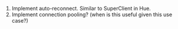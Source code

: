 1. Implement auto-reconnect.  Similar to SuperClient in Hue.
2. Implement connection pooling? (when is this useful given this use case?)
